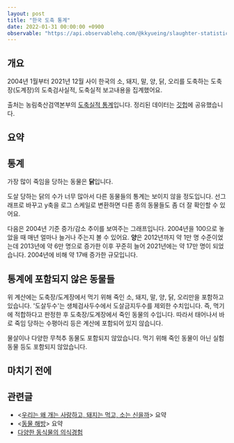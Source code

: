 ```yaml
---
layout: post
title: "한국 도축 통계"
date: 2022-01-31 00:00:00 +0900
observable: "https://api.observablehq.com/@kkyueing/slaughter-statistics.js?v=3"
---
```

## 개요

2004년 1월부터 2021년 12월 사이 한국의 소, 돼지, 말, 양, 닭, 오리를
도축하는 도축장(도계장)의 도축검사실적, 도축실적 보고내용을 집계했어요.

출처는 농림축산검역본부의 [도축실적
통계](http://www.qia.go.kr/livestock/clean/listTcsjWebAction.do?clear=1)입니다.
정리된 데이터는
[깃헙](https://github.com/veganstudies/stats/blob/master/slaughter-kr.csv)에
공유했습니다.

## 요약

<div id="ob-summaryDescription" class="ob-block"></div>

## 통계

가장 많이 죽임을 당하는 동물은 **닭**입니다.

<div id="ob-viewof-filter" class="ob-block"></div>

<div id="ob-stackedBarChart" class="ob-block"></div>

도살 당하는 닭의 수가 너무 많아서 다른 동물들의 통계는 보이지 않을 정도입니다.
선그래프로 바꾸고 y축을 로그 스케일로 변환하면 다른 종의 동물들도 좀 더 잘
확인할 수 있어요.

<div id="ob-lineChart" class="ob-block"></div>

다음은 2004년 기준 증가/감소 추이를 보여주는 그래프입니다. 2004년을 100으로
놓았을 때 매년 얼마나 늘거나 주는지 볼 수 있어요. **양**은 2012년까지 약 1만
명 수준이었는데 2013년에 약 6만 명으로 증가한 이후 꾸준히 늘어 2021년에는
약 17만 명이 되었습니다. 2004년에 비해 약 17배 증가한 규모입니다.

<div id="ob-indexChart" class="ob-block"></div>

## 통계에 포함되지 않은 동물들

위 계산에는 도축장/도계장에서 먹기 위해 죽인 소, 돼지, 말, 양, 닭, 오리만을
포함하고 있습니다. '도살두수'는 생체검사두수에서 도살금지두수를 제외한
수치입니다. 즉, 먹기에 적합하다고 판정한 후 도축장/도계장에서 죽인 동물의
수입니다. 따라서 태어나서 바로 죽임 당하는 수평아리 등은 계산에 포함되어 있지
않습니다.

물살이나 다양한 무척추 동물도 포함되지 않았습니다. 먹기 위해 죽인 동물이 아닌
실험 동물 등도 포함되지 않았습니다.

## 마치기 전에

<div id="ob-deathSinceOnPage" class="ob-block"></div>

## 관련글

* \<[우리는 왜 개는 사랑하고, 돼지는 먹고, 소는
  신을까](/2020/02/22/why-we-love-dogs.html)\> 요약
* \<[동물 해방](/2019/07/28/animal-liberation.html)\> 요약
* [다양한 동식물의 의식경험](/2019/10/22/sentience-table.html)
